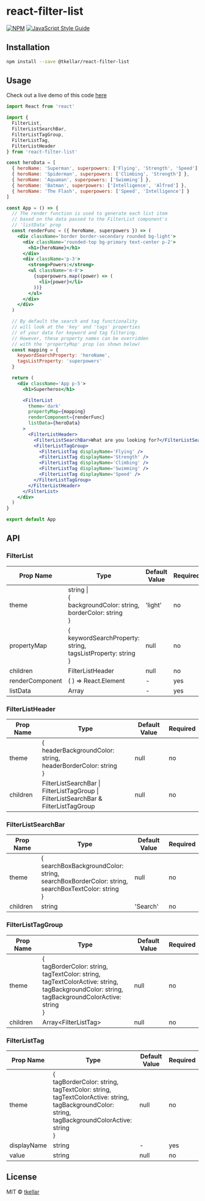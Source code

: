 # react-filter-list

[![NPM](https://img.shields.io/npm/v/react-filter-list.svg)](https://www.npmjs.com/package/@tkellar/react-filter-list) [![JavaScript Style Guide](https://img.shields.io/badge/code_style-standard-brightgreen.svg)](https://standardjs.com)

## Installation

```bash
npm install --save @tkellar/react-filter-list
```

## Usage

Check out a live demo of this code [here](https://tkellar.github.io/react-filter-list/)

```jsx
import React from 'react'

import {
  FilterList,
  FilterListSearchBar,
  FilterListTagGroup,
  FilterListTag,
  FilterListHeader
} from 'react-filter-list'

const heroData = [
  { heroName: 'Superman', superpowers: ['Flying', 'Strength', 'Speed'] },
  { heroName: 'Spiderman', superpowers: ['Climbing', 'Strength'] },
  { heroName: 'Aquaman', superpowers: ['Swimming'] },
  { heroName: 'Batman', superpowers: ['Intelligence', 'Alfred'] },
  { heroName: 'The Flash', superpowers: ['Speed', 'Intelligence'] }
]

const App = () => {
  // The render function is used to generate each list item
  // based on the data passed to the FilterList component's
  // 'listData' prop
  const renderFunc = ({ heroName, superpowers }) => (
    <div className='border border-secondary rounded bg-light'>
      <div className='rounded-top bg-primary text-center p-2'>
        <h1>{heroName}</h1>
      </div>
      <div className='p-3'>
        <strong>Powers:</strong>
        <ul className='m-0'>
          {superpowers.map((power) => (
            <li>{power}</li>
          ))}
        </ul>
      </div>
    </div>
  )

  // By default the search and tag functionality
  // will look at the 'key' and 'tags' properties
  // of your data for keyword and tag filtering.
  // However, these property names can be overridden
  // with the 'propertyMap' prop (as shown below)
  const mapping = {
    keywordSearchProperty: 'heroName',
    tagsListProperty: 'superpowers'
  }

  return (
    <div className='App p-5'>
      <h1>Superheros</h1>

      <FilterList
        theme='dark'
        propertyMap={mapping}
        renderComponent={renderFunc}
        listData={heroData}
      >
        <FilterListHeader>
          <FilterListSearchBar>What are you looking for?</FilterListSearchBar>
          <FilterListTagGroup>
            <FilterListTag displayName='Flying' />
            <FilterListTag displayName='Strength' />
            <FilterListTag displayName='Climbing' />
            <FilterListTag displayName='Swimming' />
            <FilterListTag displayName='Speed' />
          </FilterListTagGroup>
        </FilterListHeader>
      </FilterList>
    </div>
  )
}

export default App
```

## API

### FilterList

| Prop Name       | Type                                                                      | Default Value | Required |
| --------------- | ------------------------------------------------------------------------- | ------------- | -------- |
| theme           | string \| <br>{<br> backgroundColor: string,<br> borderColor: string<br>} | 'light'       | no       |
| propertyMap     | {<br>keywordSearchProperty: string,<br>tagsListProperty: string<br>}      | null          | no       |
| children        | FilterListHeader                                                          | null          | no       |
| renderComponent | ( ) => React.Element                                                      | -             | yes      |
| listData        | Array                                                                     | -             | yes      |

### FilterListHeader

| Prop Name | Type                                                                                        | Default Value | Required |
| --------- | ------------------------------------------------------------------------------------------- | ------------- | -------- |
| theme     | {<br> headerBackgroundColor: string,<br> headerBorderColor: string<br>}                     | null          | no       |
| children  | FilterListSearchBar \|<br>FilterListTagGroup \|<br>FilterListSearchBar & FilterListTagGroup | null          | no       |

### FilterListSearchBar

| Prop Name | Type                                                                                                       | Default Value | Required |
| --------- | ---------------------------------------------------------------------------------------------------------- | ------------- | -------- |
| theme     | {<br>searchBoxBackgroundColor: string,<br>searchBoxBorderColor: string,<br>searchBoxTextColor: string<br>} | null          | no       |
| children  | string                                                                                                     | 'Search'      | no       |

### FilterListTagGroup

| Prop Name | Type                                                                                                                                                         | Default Value | Required |
| --------- | ------------------------------------------------------------------------------------------------------------------------------------------------------------ | ------------- | -------- |
| theme     | {<br>tagBorderColor: string,<br>tagTextColor: string,<br>tagTextColorActive: string,<br>tagBackgroundColor: string,<br>tagBackgroundColorActive: string<br>} | null          | no       |
| children  | Array\<FilterListTag\>                                                                                                                                       | null          | no       |

### FilterListTag

| Prop Name   | Type                                                                                                                                                         | Default Value | Required |
| ----------- | ------------------------------------------------------------------------------------------------------------------------------------------------------------ | ------------- | -------- |
| theme       | {<br>tagBorderColor: string,<br>tagTextColor: string,<br>tagTextColorActive: string,<br>tagBackgroundColor: string,<br>tagBackgroundColorActive: string<br>} | null          | no       |
| displayName | string                                                                                                                                                       | -             | yes      |
| value       | string                                                                                                                                                       | null          | no       |

## License

MIT © [tkellar](https://github.com/tkellar)
